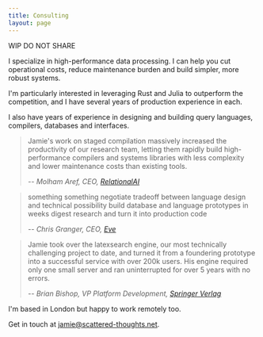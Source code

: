 ```yaml
---
title: Consulting
layout: page
---
```


WIP DO NOT SHARE

I specialize in high-performance data processing. I can help you cut operational costs, reduce maintenance burden and build simpler, more robust systems.

I'm particularly interested in leveraging Rust and Julia to outperform the competition, and I have several years of production experience in each.

I also have years of experience in designing and building query languages, compilers, databases and interfaces.

> Jamie's work on staged compilation massively increased the productivity of our research team, letting them rapidly build high-performance compilers and systems libraries with less complexity and lower maintenance costs than existing tools.
>
> -- <cite>Molham Aref, CEO, [RelationalAI]()</cite>

> something something
> negotiate tradeoff between language design and technical possibility
> build database and language prototypes in weeks
> digest research and turn it into production code
>
> -- <cite>Chris Granger, CEO, [Eve]()</cite>

> Jamie took over the latexsearch engine, our most technically challenging project to date, and turned it from a foundering prototype into a successful service with over 200k users. His engine required only one small server and ran uninterrupted for over 5 years with no errors.
>
> -- <cite>Brian Bishop, VP Platform Development, [Springer Verlag]()</cite>

I'm based in London but happy to work remotely too.

Get in touch at [jamie@scattered-thoughts.net](mailto:jamie@scattered-thoughts.net).
